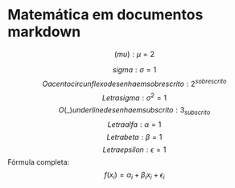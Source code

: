 <div class="header" id="myHeader">
  <div class="navbar" w3-include-html="/menu.inc"> </div>
</div>
<div class="title"><script> document.write(document.title);</script></div>  
<main>
<!-- markdownlint-disable-next-line -->
<span id="topo"><span>

# Matemática em documentos markdown

$$
 (mu):\mu = 2
$$

$$sigma:\sigma = 1$$
$$ O acento circunflexo desenha em sobrescrito: 2^{sobrescrito}$$
$$Letra sigma:\sigma^{2} = 1$$
$$O ( \_ ) underline desenha em subscrito: 3_{subscrito}$$
$$ Letra alfa:\alpha=1$$
$$ Letra beta:\beta=1$$
$$ Letra epsilon:\epsilon = 1 $$
Fórmula completa:  
   $$f(x_{i}) = \alpha_{i} + \beta_{i} x_{i} + \epsilon_{i}$$

</main>